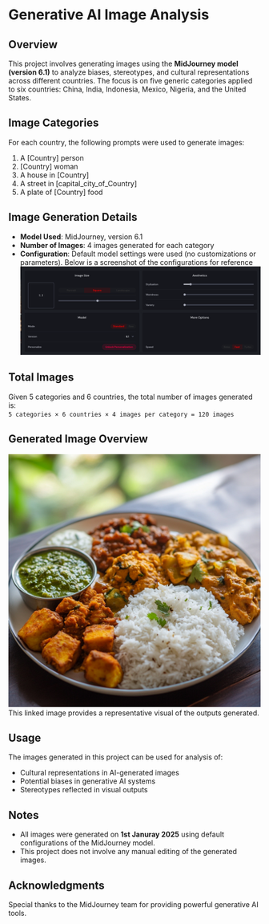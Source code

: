 # Generative AI Image Analysis

## Overview

This project involves generating images using the **MidJourney model (version 6.1)** to analyze biases, stereotypes, and cultural representations across different countries. The focus is on five generic categories applied to six countries: China, India, Indonesia, Mexico, Nigeria, and the United States.

## Image Categories

For each country, the following prompts were used to generate images:

1. A [Country] person
2. [Country] woman
3. A house in [Country]
4. A street in [capital_city_of_Country]
5. A plate of [Country] food

## Image Generation Details

- **Model Used**: MidJourney, version 6.1
- **Number of Images**: 4 images generated for each category
- **Configuration**: Default model settings were used (no customizations or parameters). Below is a screenshot of the configurations for reference
  ![Configuration](./configurations.png)

## Total Images

Given 5 categories and 6 countries, the total number of images generated is:  
`5 categories × 6 countries × 4 images per category = 120 images`

## Generated Image Overview

![Indonesian woman](./plate-prompt/india/A_plate_of_Indian_food__4.png)
This linked image provides a representative visual of the outputs generated.

## Usage

The images generated in this project can be used for analysis of:

- Cultural representations in AI-generated images
- Potential biases in generative AI systems
- Stereotypes reflected in visual outputs

## Notes

- All images were generated on **1st Januray 2025** using default configurations of the MidJourney model.
- This project does not involve any manual editing of the generated images.

## Acknowledgments

Special thanks to the MidJourney team for providing powerful generative AI tools.
